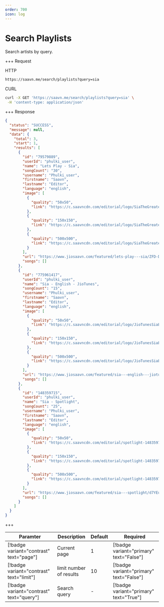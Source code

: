 ```yaml
---
order: 700
icon: log
---
```


# Search Playlists

Search artists by query.

+++ Request

HTTP

```bash
https://saavn.me/search/playlists?query=sia
```

CURL

```bash
curl -X GET 'https://saavn.me/search/playlists?query=sia' \
 -H 'content-type: application/json'
```

+++ Response

```json
{
  "status": "SUCCESS",
  "message": null,
  "data": {
    "total": 3,
    "start": 1,
    "results": [
      {
        "id": "79579889",
        "userId": "phulki_user",
        "name": "Lets Play - Sia",
        "songCount": "30",
        "username": "Phulki_user",
        "firstname": "Saavn",
        "lastname": "Editor",
        "language": "english",
        "image": [
          {
            "quality": "50x50",
            "link": "https://c.saavncdn.com/editorial/logo/SiaTheGreatest_20201215042804_50x50.jpg"
          },
          {
            "quality": "150x150",
            "link": "https://c.saavncdn.com/editorial/logo/SiaTheGreatest_20201215042804_150x150.jpg"
          },
          {
            "quality": "500x500",
            "link": "https://c.saavncdn.com/editorial/logo/SiaTheGreatest_20201215042804_500x500.jpg"
          }
        ],
        "url": "https://www.jiosaavn.com/featured/lets-play---sia/ZFD-DFK14YY_",
        "songs": []
      },
      {
        "id": "775961417",
        "userId": "phulki_user",
        "name": "Sia - English - JioTunes",
        "songCount": "15",
        "username": "Phulki_user",
        "firstname": "Saavn",
        "lastname": "Editor",
        "language": "english",
        "image": [
          {
            "quality": "50x50",
            "link": "https://c.saavncdn.com/editorial/logo/JioTunesSiaEnglish_20200331182103_50x50.jpg"
          },
          {
            "quality": "150x150",
            "link": "https://c.saavncdn.com/editorial/logo/JioTunesSiaEnglish_20200331182103_150x150.jpg"
          },
          {
            "quality": "500x500",
            "link": "https://c.saavncdn.com/editorial/logo/JioTunesSiaEnglish_20200331182103_500x500.jpg"
          }
        ],
        "url": "https://www.jiosaavn.com/featured/sia---english---jiotunes/DSs9n1qNxIdieSJqt9HmOQ__",
        "songs": []
      },
      {
        "id": "148359715",
        "userId": "phulki_user",
        "name": "Sia - Spotlight",
        "songCount": "25",
        "username": "Phulki_user",
        "firstname": "Saavn",
        "lastname": "Editor",
        "language": "english",
        "image": [
          {
            "quality": "50x50",
            "link": "https://c.saavncdn.com/editorial/spotlight-148359715_20220629120541_50x50.jpg"
          },
          {
            "quality": "150x150",
            "link": "https://c.saavncdn.com/editorial/spotlight-148359715_20220629120541_150x150.jpg"
          },
          {
            "quality": "500x500",
            "link": "https://c.saavncdn.com/editorial/spotlight-148359715_20220629120541_500x500.jpg"
          }
        ],
        "url": "https://www.jiosaavn.com/featured/sia---spotlight/d7YEuKUbtAHuCJW60TJk1Q__",
        "songs": []
      }
    ]
  }
}
```

+++

| Paramter                                 | Description             | Default | Required                                |
| ---------------------------------------- | ----------------------- | ------- | --------------------------------------- |
| [!badge variant="contrast" text="page"]  | Current page            | 1       | [!badge variant="primary" text="False"] |
| [!badge variant="contrast" text="limit"] | limit number of results | 10      | [!badge variant="primary" text="False"] |
| [!badge variant="contrast" text="query"]  | Search query            | -       | [!badge variant="primary" text="True"] |
